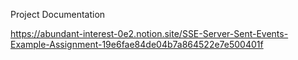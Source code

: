 Project Documentation

https://abundant-interest-0e2.notion.site/SSE-Server-Sent-Events-Example-Assignment-19e6fae84de04b7a864522e7e500401f